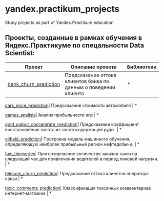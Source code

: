 # yandex.practikum_projects
Study projects as part of Yandex.Practikum education

## Проекты, созданные в рамках обучения в Яндекс.Практикуме по спецальности Data Scientist:
 Проект | Описание проекта | Библиотеки 
--- | --- | ---
  [bank_churn_prediction](https://github.com/LadaChernenko/yandex.practikum_projects/tree/main/bank_churn_prediction)| Предсказание оттока клиентов банка по данным о поведении клиента |  * 
 
  [cars_price_prediction](https://github.com/LadaChernenko/yandex.practikum_projects/tree/main/cars_price_prediction)| Предсказание стоимости автомобиля | * 
 
  [games_analisis](https://github.com/LadaChernenko/yandex.practikum_projects/tree/main/games_analisis)| Анализ прибыльности игр | * 
 
  [gold_output_concentrate_prediction](https://github.com/LadaChernenko/yandex.practikum_projects/tree/main/gold_output_concentrate_prediction)| Предсказание  коэффициент восстановления золота из золотосодержащей руды. | * 
 
  [oilfield_prediction](https://github.com/LadaChernenko/yandex.practikum_projects/tree/main/oilfield_prediction)| Построена модель машинного обучения, определяющую наиболее прибыльный регион нефтедобычи. | * 

  [taxi_timeseries](https://github.com/LadaChernenko/yandex.practikum_projects/tree/main/taxi_timeseries)| Прогнозирование количество заказов такси на следующий час для привлечения водителей в период пиковой нагрузки. | * 

  [telecom_churn_prediction](https://github.com/LadaChernenko/yandex.practikum_projects/tree/main/telecom_churn_prediction)| Предсказание оттока клиентов оператора связи | * 

  [toxic_comments_prediction](https://github.com/LadaChernenko/yandex.practikum_projects/tree/main/toxic_comments_prediction)| Классификация токсичных комментариев интернет-магазина | * 

